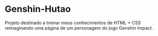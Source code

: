 # Genshin-Hutao
Projeto destinado a treinar meus conhecimentos de HTML + CSS reimaginando uma página de um personagem do jogo Genshin Impact.

